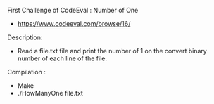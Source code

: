 First Challenge of CodeEval : Number of One
- https://www.codeeval.com/browse/16/

Description:

- Read a file.txt file and print the  number of 1 on the convert binary number of each line of the file.

Compilation :

-  Make
- ./HowManyOne file.txt